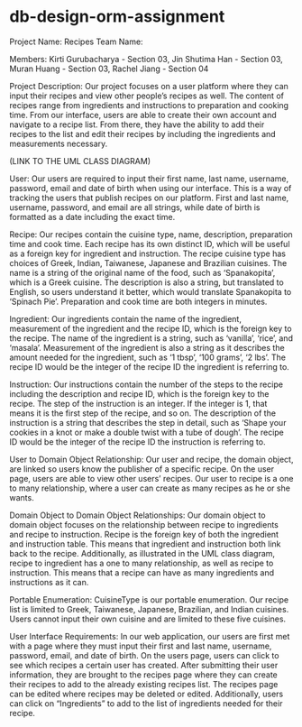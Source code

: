 # db-design-orm-assignment

Project Name: Recipes
Team Name: 

Members:
Kirti Gurubacharya - Section 03, 
Jin Shutima Han - Section 03, 
Muran Huang - Section 03, 
Rachel Jiang - Section 04

Project Description: 
Our project focuses on a user platform where they can input their recipes and view other people’s recipes as well. The content of recipes range from 
ingredients and instructions to preparation and cooking time. From our interface, users are able to create their own account and navigate to a recipe list. 
From there, they have the ability to add their recipes to the list and edit their recipes by including the ingredients and measurements necessary. 

(LINK TO THE UML CLASS DIAGRAM)

User: 
Our users are required to input their first name, last name, username, password, email and date of birth when using our interface. 
This is a way of tracking the users that publish recipes on our platform. First and last name, username, password, and email are all strings, 
while date of birth is formatted as a date including the exact time. 

Recipe: 
Our recipes contain the cuisine type, name, description, preparation time and cook time. Each recipe has its own distinct ID, 
which will be useful as a foreign key for ingredient and instruction. The recipe cuisine type has choices of Greek, Indian, Taiwanese, 
Japanese and Brazilian cuisines. The name is a string of the original name of the food, such as ‘Spanakopita’, which is a Greek cuisine. 
The description is also a string, but translated to English, so users understand it better, which would translate Spanakopita to ‘Spinach Pie’. 
Preparation and cook time are both integers in minutes. 

Ingredient: 
Our ingredients contain the name of the ingredient, measurement of the ingredient and the recipe ID, which is the foreign key to the recipe. 
The name of the ingredient is a string, such as ‘vanilla’, ‘rice’, and ‘masala’. Measurement of the ingredient is also a string as it describes the amount 
needed for the ingredient, such as ‘1 tbsp’, ‘100 grams’, ‘2 lbs’. The recipe ID would be the integer of the recipe ID the ingredient is referring to. 

Instruction: 
Our instructions contain the number of the steps to the recipe including the description and recipe ID, which is the foreign key to the recipe. 
The step of the instruction is an integer. If the integer is 1, that means it is the first step of the recipe, and so on. The description of the instruction 
is a string that describes the step in detail, such as ‘Shape your cookies in a knot or make a double twist with a tube of dough’. The recipe ID would be 
the integer of the recipe ID the instruction is referring to. 

User to Domain Object Relationship: 
Our user and recipe, the domain object, are linked so users know the publisher of a specific recipe. On the user page, users are able to view other users’ recipes. 
Our user to recipe is a one to many relationship, where a user can create as many recipes as he or she wants. 

Domain Object to Domain Object Relationships: 
Our domain object to domain object focuses on the relationship between recipe to ingredients and recipe to instruction. 
Recipe is the foreign key of both the ingredient and instruction table. This means that ingredient and instruction both link back to the recipe. Additionally, as 
illustrated in the UML class diagram, recipe to ingredient has a one to many relationship, as well as recipe to instruction. This means that a recipe can have as 
many ingredients and instructions as it can. 

Portable Enumeration: 
CuisineType is our portable enumeration. Our recipe list is limited to Greek, Taiwanese, Japanese, Brazilian, and Indian cuisines. Users cannot input their own 
cuisine and are limited to these five cuisines. 

User Interface Requirements: 
In our web application, our users are first met with a page where they must input their first and last name, username, 
password, email, and date of birth. On the users page, users can click to see which recipes a certain user has created. After submitting their user information, 
they are brought to the recipes page where they can create their recipes to add to the already existing recipes list. The recipes page can be edited where recipes 
may be deleted or edited. Additionally, users can click on “Ingredients” to add to the list of ingredients needed for their recipe. 
